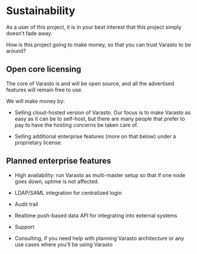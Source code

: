 Sustainability
==============

As a user of this project, it is in your best interest that this project simply doesn't fade away.

How is this project going to make money, so that you can trust Varasto to be around?


Open core licensing
-------------------

The core of Varasto is and will be open source, and all the advertised features will remain free to use.

We will make money by:

- Selling cloud-hosted version of Varasto. Our focus is to make Varasto as easy as it can
  be to self-host, but there are many people that prefer to pay to have the hosting concerns
  be taken care of.

- Selling additional enterprise features (more on that below) under a proprietary license.


Planned enterprise features
---------------------------

- High availability: run Varasto as multi-master setup so that if one node goes down,
  uptime is not affected.

- LDAP/SAML integration for centralized login

- Audit trail

- Realtime push-based data API for integrating into external systems

- Support

- Consulting, if you need help with planning Varasto architecture or any use cases where you'll be using Varasto
